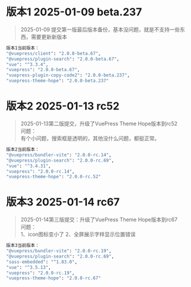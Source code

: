 # 版本1 2025-01-09 beta.237

> 2025-01-09 提交第一版最后版本备份，基本没问题，就是不支持一些东西，需要更新新版本

```bash
版本1当前版本：
"@vuepress/client": "2.0.0-beta.67",
"@vuepress/plugin-search": "2.0.0-beta.67",
"vue": "^3.3.4",
"vuepress": "2.0.0-beta.67",
"vuepress-plugin-copy-code2": "2.0.0-beta.237",
"vuepress-theme-hope": "2.0.0-beta.237"
```

# 版本2 2025-01-13 rc52

> 2025-01-13第二版提交，升级了VuePress Theme Hope版本到rc52<br>
> 问题：<br>
> 有个小问题，搜索框是透明的，其他没什么问题，都挺正常。

```bash
版本2当前版本：
"@vuepress/bundler-vite": "2.0.0-rc.14",
"@vuepress/plugin-search": "2.0.0-rc.69",
"vue": "^3.4.31",
"vuepress": "2.0.0-rc.14",
"vuepress-theme-hope": "2.0.0-rc.52"
```

# 版本3 2025-01-14 rc67
> 2025-01-14第三版提交：升级了VuePress Theme Hope版本到rc67<br>
> 问题：<br>
> 1、icon图标变小了 2、全屏展示字样显示位置错误

```bash
版本3当前版本：
"@vuepress/bundler-vite": "2.0.0-rc.19",
"@vuepress/plugin-search": "2.0.0-rc.69",
"sass-embedded": "^1.83.0",
"vue": "^3.5.13",
"vuepress": "2.0.0-rc.19",
"vuepress-theme-hope": "2.0.0-rc.67"
```


